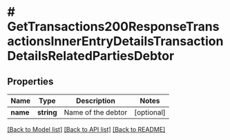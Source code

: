 # # GetTransactions200ResponseTransactionsInnerEntryDetailsTransactionDetailsRelatedPartiesDebtor

## Properties

Name | Type | Description | Notes
------------ | ------------- | ------------- | -------------
**name** | **string** | Name of the debtor | [optional]

[[Back to Model list]](../../README.md#models) [[Back to API list]](../../README.md#endpoints) [[Back to README]](../../README.md)
